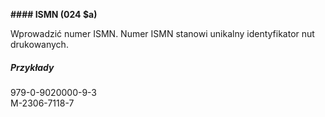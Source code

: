 **#### ISMN (024 $a)**

Wprowadzić numer ISMN. Numer ISMN stanowi unikalny identyfikator nut drukowanych.   
  
##### Przykłady  
979-0-9020000-9-3  
M-2306-7118-7